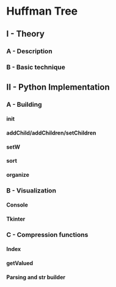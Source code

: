 # Huffman Tree
## I - Theory
### A - Description
### B - Basic technique
## II - Python Implementation
### A - Building
#### __init__
#### addChild/addChildren/setChildren
#### setW
#### sort
#### organize
### B - Visualization
#### Console
#### Tkinter
### C - Compression functions
#### Index
#### getValued
#### Parsing and str builder
